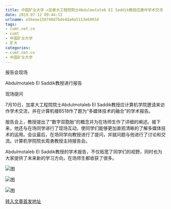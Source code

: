 ```yaml
---
title: 中国矿业大学->加拿大工程院院士Abdulmotaleb EI Saddik教授应邀作学术交流 | cumt.net.cn
date: 2019-07-12 09:44:13
urlname: e56eae150740d7bde4da0a5113e6893d
tags: 
- cumt.net.cn
- cumt
- 中国矿业大学
- 矿大
categories:
- cumt.net.cn
- 中国矿业大学
---
```



报告会现场

Abdulmotaleb EI Saddik教授进行报告

现场提问

7月10日，加拿大工程院院士Abdulmotaleb EI Saddik教授应计算机学院邀请来访作学术交流，并在计算机楼B518作了题为“多媒体技术的融合”的学术报告。

报告会上，教授提出了“数字双胞胎”的概念并为在场师生作了详细的阐述。接下来，他还与在场同学进行了现场互动，使同学们能够更加直观清晰的了解多媒体技术的运用。会议最后，在场同学向教授进行了提问，并就问题与他进行了讨论和交流。计算机学院院长周勇教授主持报告会。

Abdulmotaleb EI Saddik教授的学术报告，不仅拓宽了同学们的视野，同时也为大家提供了未来新的学习方向，在场师生都收获了很多。



![图](http://xwzx.cumt.edu.cn/_upload/article/images/1d/34/6274ceb745178c9049e690196660/367f1515-bc27-4441-945d-4cd7f1577a9e.png)

![图](http://xwzx.cumt.edu.cn/_upload/article/images/1d/34/6274ceb745178c9049e690196660/238fda95-193a-4ba0-879a-8a91ff1be5fd.png)

![图](http://xwzx.cumt.edu.cn/_upload/article/images/1d/34/6274ceb745178c9049e690196660/846e2f18-0af3-4712-a652-f332694398f7.png)

[转入文章首发地址](http://xwzx.cumt.edu.cn/20/64/c523a532580/page.htm)
